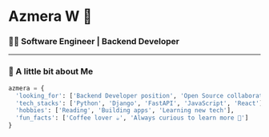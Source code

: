# Azmera W 👋

### 👨‍💻 Software Engineer | Backend Developer

---

### 🧠 A little bit about Me

```python
azmera = {
  'looking_for': ['Backend Developer position', 'Open Source collaboration'],
  'tech_stacks': ['Python', 'Django', 'FastAPI', 'JavaScript', 'React'],
  'hobbies': ['Reading', 'Building apps', 'Learning new tech'],
  'fun_facts': ['Coffee lover ☕', 'Always curious to learn more 🧠']
}
